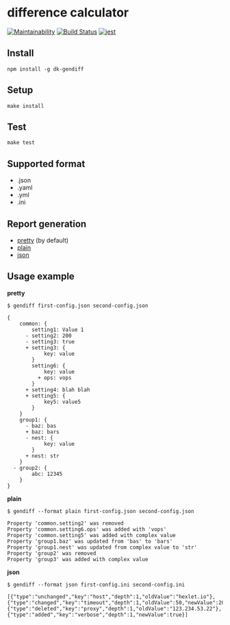 # difference calculator

[![Maintainability](https://api.codeclimate.com/v1/badges/e016b7cfa41c3b5b316a/maintainability)](https://codeclimate.com/github/DimaKabanov/project-lvl2-s257/maintainability)
[![Build Status](https://travis-ci.org/DimaKabanov/project-lvl2-s257.svg?branch=master)](https://travis-ci.org/DimaKabanov/project-lvl2-s257)
[![jest](https://facebook.github.io/jest/img/jest-badge.svg)](https://github.com/facebook/jest)

## Install

```console
npm install -g dk-gendiff
```

## Setup

```console
make install
```

## Test

```console
make test
```

## Supported format

* .json
* .yaml
* .yml
* .ini

## Report generation


- [pretty](#pretty) (by default)
- [plain](#plain)
- [json](#json)

## Usage example

**<a name="pretty"></a>pretty**
```console
$ gendiff first-config.json second-config.json

{
    common: {
        setting1: Value 1
      - setting2: 200
      - setting3: true
      + setting3: {
            key: value
        }
        setting6: {
            key: value
          + ops: vops
        }
      + setting4: blah blah
      + setting5: {
            key5: value5
        }
    }
    group1: {
      - baz: bas
      + baz: bars
      - nest: {
            key: value
        }
      + nest: str
    }
  - group2: {
        abc: 12345
    }
}
```

**<a name="plain"></a>plain**
```console
$ gendiff --format plain first-config.json second-config.json

Property 'common.setting2' was removed
Property 'common.setting6.ops' was added with 'vops'
Property 'common.setting5' was added with complex value
Property 'group1.baz' was updated from 'bas' to 'bars'
Property 'group1.nest' was updated from complex value to 'str'
Property 'group2' was removed
Property 'group3' was added with complex value
```

**<a name="json"></a>json**
```console
$ gendiff --format json first-config.ini second-config.ini

[{"type":"unchanged","key":"host","depth":1,"oldValue":"hexlet.io"},{"type":"changed","key":"timeout","depth":1,"oldValue":50,"newValue":20},{"type":"deleted","key":"proxy","depth":1,"oldValue":"123.234.53.22"},{"type":"added","key":"verbose","depth":1,"newValue":true}]
```